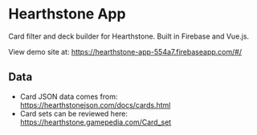 # Hearthstone App

Card filter and deck builder for Hearthstone. Built in Firebase and Vue.js.

View demo site at: https://hearthstone-app-554a7.firebaseapp.com/#/

## Data

- Card JSON data comes from: https://hearthstonejson.com/docs/cards.html
- Card sets can be reviewed here: https://hearthstone.gamepedia.com/Card_set
